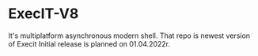 # ExecIT-V8
It's multiplatform asynchronous modern shell. That repo is newest version of Execit
Initial release is planned on 01.04.2022r.
